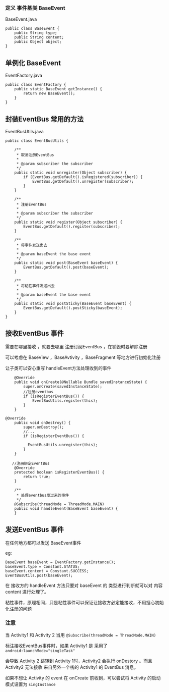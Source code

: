 ### 定义 事件基类  BaseEvent

BaseEvent.java

```
public class BaseEvent {
    public String type;
    public String content;
    public Object object;
}
```



## 单例化 BaseEvent

EventFactory.java

```
public class EventFactory {
    public static BaseEvent getInstance() {
        return new BaseEvent();
    }
}
```



##  封装EventBus 常用的方法 

EventBusUtils.java

```
public class EventBusUtils {

    /**
     * 取消注册EventBus
     *
     * @param subscriber the subscriber
     */
    public static void unregister(Object subscriber) {
        if (EventBus.getDefault().isRegistered(subscriber)) {
            EventBus.getDefault().unregister(subscriber);
        }
    }

    /**
     * 注册EventBus
     *
     * @param subscriber the subscriber
     */
    public static void register(Object subscriber) {
        EventBus.getDefault().register(subscriber);
    }

    /**
     * 将事件发送出去
     *
     * @param baseEvent the base event
     */
    public static void post(BaseEvent baseEvent) {
        EventBus.getDefault().post(baseEvent);
    }

    /**
     * 将粘性事件发送出去
     *
     * @param baseEvent the base event
     */
    public static void postSticky(BaseEvent baseEvent) {
        EventBus.getDefault().postSticky(baseEvent);
    }
}
```



## 接收EventBus 事件

需要在哪里接收 ，就要去哪里 注册订阅EventBus ，在销毁时要解除注册

可以考虑在 BaseView ，BaseAvtivity ，BaseFragment 等地方进行初始化注册

让子类可以安心重写 handleEvent方法处理收到的事件

```
    @Override
    public void onCreate(@Nullable Bundle savedInstanceState) {
        super.onCreate(savedInstanceState);
        //注册eventbus
        if (isRegisterEventBus()) {
            EventBusUtils.register(this);
        }
    }

@Override
    public void onDestroy() {
        super.onDestroy();
        //...
        if (isRegisterEventBus()) {
        
          EventBusUtils.unregister(this);
        }
    }
   
   //注册绑定EventBus
    @Override
    protected boolean isRegisterEventBus() {
        return true;
    }
    
    /**
     * 处理eventbus发过来的事件
     */
    @Subscribe(threadMode = ThreadMode.MAIN)
    public void handleEvent(BaseEvent baseEvent) {
    }
```



## 发送EventBus 事件

在任何地方都可以发送 BaseEvent事件

eg:

```
BaseEvent baseEvent = EventFactory.getInstance();
baseEvent.type = Constant.STATUS;
baseEvent.content = Constant.SUCCESS;
EventBusUtils.post(baseEvent);
```

在 接收方的 handleEvent 方法只要对 baseEvent 的 类型进行判断就可以对 内容 content 进行处理了。

粘性事件，原理相同，只是粘性事件可以保证让接收方必定能接收，不用担心初始化注册的问题



### 注意

当 Activity1 和 Activity 2 当用  `@Subscribe(threadMode = ThreadMode.MAIN)`

 标注接收EventBus事件时，如果 Activity1 是 采用了 `android:launchMode="singleTask"`

会导致 Activity 2 跳转到 Activity 1时，Activity2 会执行 onDestory 。而且 Activity2 无法接收 来自另外一个栈的 Activity1 的 EventBus 消息。

如果不想让 Activity 的 event 在 onCreate 前收到，可以尝试将 Activity 的启动模式设置为 `singInstance`